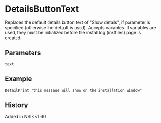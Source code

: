 # DetailsButtonText

Replaces the default details button text of "Show details", if parameter is specified (otherwise the default is used).
Accepts variables. If variables are used, they must be initialized before the install log (instfiles) page is created.

## Parameters

    text

## Example

	DetailPrint "this message will show on the installation window"

## History

Added in NSIS v1.60
